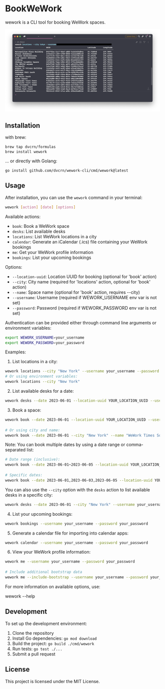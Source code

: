 # BookWeWork

wework is a CLI tool for booking WeWork spaces.

![screenshot](./screenshot.png)

## Installation

with brew:


```
brew tap dvcrn/formulas
brew install wework
```


... or directly with Golang:

```
go install github.com/dvcrn/wework-cli/cmd/wework@latest
```


## Usage

After installation, you can use the `wework` command in your terminal:


```bash
wework [action] [date] [options]
```


Available actions:
- `book`: Book a WeWork space
- `desks`: List available desks
- `locations`: List WeWork locations in a city
- `calendar`: Generate an iCalendar (.ics) file containing your WeWork bookings
- `me`: Get your WeWork profile information
- `bookings`: List your upcoming bookings

Options:
- `--location-uuid`: Location UUID for booking (optional for 'book' action)
- `--city`: City name (required for 'locations' action, optional for 'book' action)
- `--name`: Space name (optional for 'book' action, requires --city)
- `--username`: Username (required if WEWORK_USERNAME env var is not set)
- `--password`: Password (required if WEWORK_PASSWORD env var is not set)

Authentication can be provided either through command line arguments or environment variables:

```bash
export WEWORK_USERNAME=your_username
export WEWORK_PASSWORD=your_password
```


Examples:

1. List locations in a city:
```bash
wework locations --city "New York" --username your_username --password your_password
# Or using environment variables:
wework locations --city "New York"
```

2. List available desks for a date:
```bash
wework desks --date 2023-06-01 --location-uuid YOUR_LOCATION_UUID --username your_username --password your_password
```

3. Book a space:
```bash
wework book --date 2023-06-01 --location-uuid YOUR_LOCATION_UUID --username your_username --password your_password

# Or using city and name:
wework book --date 2023-06-01 --city "New York" --name "WeWork Times Square" --username your_username --password your_password
```

Note: You can book multiple dates by using a date range or comma-separated list:
```bash
# Date range (inclusive):
wework book --date 2023-06-01~2023-06-05 --location-uuid YOUR_LOCATION_UUID --username your_username --password your_password

# Specific dates:
wework book --date 2023-06-01,2023-06-03,2023-06-05 --location-uuid YOUR_LOCATION_UUID --username your_username --password your_password
```

You can also use the `--city` option with the `desks` action to list available desks in a specific city:

```bash
wework desks --date 2023-06-01 --city "New York" --username your_username --password your_password
```

4. List your upcoming bookings:
```bash
wework bookings --username your_username --password your_password
```

5. Generate a calendar file for importing into calendar apps:
```bash
wework calendar --username your_username --password your_password
```

6. View your WeWork profile information:
```bash
wework me --username your_username --password your_password

# Include additional bootstrap data
wework me --include-bootstrap --username your_username --password your_password
```

For more information on available options, use:


wework --help


## Development

To set up the development environment:

1. Clone the repository
2. Install Go dependencies: `go mod download`
3. Build the project: `go build ./cmd/wework`
4. Run tests: `go test ./...`
5. Submit a pull request

## License

This project is licensed under the MIT License.

